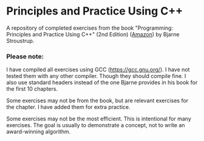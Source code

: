 # Principles and Practice Using C++
A repository of completed exercises from the book "Programming: Principles and Practice Using C++" (2nd Edition) ([Amazon](https://www.amazon.com/Programming-Principles-Practice-Using-2nd/dp/0321992784 "Amazon Link")) by Bjarne Stroustrup.

### Please note:

I have compiled all exercises using GCC (https://gcc.gnu.org/). I have not tested them with any other compiler. Though they should compile fine. I also use standard headers instead of the one Bjarne provides in his book for the first 10 chapters.

Some exercises may not be from the book, but are relevant exercises for the chapter. I have added them for extra practice.

Some exercises may not be the most efficient. This is intentional for many exercises. The goal is usually to demonstrate a concept, not to write an award-winning algorithm.
